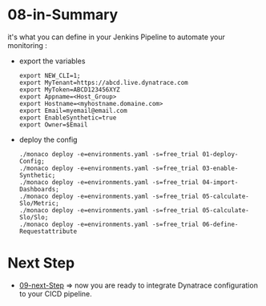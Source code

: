 # 08-in-Summary 
it's what you can define in your Jenkins Pipeline to automate your monitoring :  

- export the variables

      export NEW_CLI=1;
      export MyTenant=https://abcd.live.dynatrace.com
      export MyToken=ABCD123456XYZ
      export Appname=<Host_Group>
      export Hostname=<myhostname.domaine.com>
      export Email=myemail@email.com
      export EnableSynthetic=true
      export Owner=$Email


- deploy the config

      ./monaco deploy -e=environments.yaml -s=free_trial 01-deploy-Config;
      ./monaco deploy -e=environments.yaml -s=free_trial 03-enable-Synthetic;
      ./monaco deploy -e=environments.yaml -s=free_trial 04-import-Dashboards;
      ./monaco deploy -e=environments.yaml -s=free_trial 05-calculate-Slo/Metric;
      ./monaco deploy -e=environments.yaml -s=free_trial 05-calculate-Slo/Slo;
      ./monaco deploy -e=environments.yaml -s=free_trial 06-define-Requestattribute
 
# Next Step
- [09-next-Step](https://github.com/ace-dynatrace-lab/ace-monitoring-as-code/tree/main/09-next-Step) => now you are ready to integrate Dynatrace configuration to your CICD pipeline.
